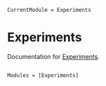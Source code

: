 ```@meta
CurrentModule = Experiments
```

# Experiments

Documentation for [Experiments](https://github.com/dfabianus/Experiments.jl).

```@index
```

```@autodocs
Modules = [Experiments]
```
